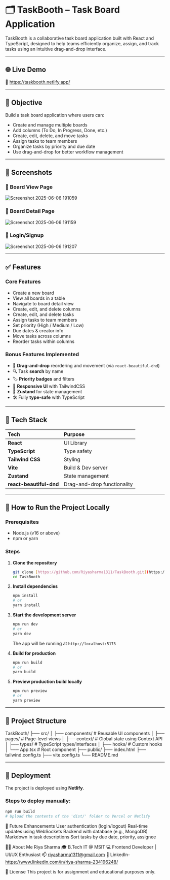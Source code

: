 # 🗂️ TaskBooth – Task Board Application

TaskBooth is a collaborative task board application built with React and TypeScript, designed to help teams efficiently organize, assign, and track tasks using an intuitive drag-and-drop interface.

---

## 🌐 Live Demo

🔗 https://taskbooth.netlify.app/

---

## 🎯 Objective

Build a task board application where users can:

-   Create and manage multiple boards
-   Add columns (To Do, In Progress, Done, etc.)
-   Create, edit, delete, and move tasks
-   Assign tasks to team members
-   Organize tasks by priority and due date
-   Use drag-and-drop for better workflow management

---

## 📸 Screenshots

### 🔹 Board View Page

![Screenshot 2025-06-06 191059](https://github.com/user-attachments/assets/624de135-a8e1-457d-a874-3b40bd422cf9)


### 🔹 Board Detail Page

![Screenshot 2025-06-06 191159](https://github.com/user-attachments/assets/dc1990cf-3757-475e-9a7a-e2096118821a)


### 🔹 Login/Signup

![Screenshot 2025-06-06 191207](https://github.com/user-attachments/assets/4703e1fd-0c80-4998-af90-e988bcb41dbc)

---

## ✅ Features

### Core Features

-   Create a new board
-   View all boards in a table
-   Navigate to board detail view
-   Create, edit, and delete columns
-   Create, edit, and delete tasks
-   Assign tasks to team members
-   Set priority (High / Medium / Low)
-   Due dates & creator info
-   Move tasks across columns
-   Reorder tasks within columns

### Bonus Features Implemented

-   🔁 **Drag-and-drop** reordering and movement (via `react-beautiful-dnd`)
-   🔍 Task **search** by name
-   🏷️ **Priority badges** and filters
-   🌈 **Responsive UI** with TailwindCSS
-   🧠 **Zustand** for state management
-   🛠️ Fully **type-safe** with TypeScript

---

## 🧱 Tech Stack

| Tech | Purpose |
| :----------------------- | :---------------------------------- |
| **React** | UI Library |
| **TypeScript** | Type safety |
| **Tailwind CSS** | Styling |
| **Vite** | Build & Dev server |
| **Zustand** | State management |
| **react-beautiful-dnd** | Drag-and-drop functionality |

---

## 🧪 How to Run the Project Locally

### Prerequisites

-   Node.js (v16 or above)
-   npm or yarn

### Steps

1.  **Clone the repository**

    ```bash
    git clone [https://github.com/Riyasharma1311/TaskBooth.git](https://github.com/Riyasharma1311/TaskBooth.git)
    cd TaskBooth
    ```

2.  **Install dependencies**

    ```bash
    npm install
    # or
    yarn install
    ```

3.  **Start the development server**

    ```bash
    npm run dev
    # or
    yarn dev
    ```

    The app will be running at `http://localhost:5173`

4.  **Build for production**

    ```bash
    npm run build
    # or
    yarn build
    ```

5.  **Preview production build locally**

    ```bash
    npm run preview
    # or
    yarn preview
    ```

---

## 📁 Project Structure
TaskBooth/
├── src/
│ ├── components/       # Reusable UI components
│ ├── pages/            # Page-level views
│ ├── context/          # Global state using Context API
│ ├── types/            # TypeScript types/interfaces
│ ├── hooks/            # Custom hooks
│ └── App.tsx           # Root component
├── public/
├── index.html
├── tailwind.config.ts
├── vite.config.ts
└── README.md

---

## 🚀 Deployment

The project is deployed using **Netlify**.

### Steps to deploy manually:

```bash
npm run build
# Upload the contents of the 'dist/' folder to Vercel or Netlify

```
📌 Future Enhancements
User authentication (login/logout)
Real-time updates using WebSockets
Backend with database (e.g., MongoDB)
Markdown in task descriptions
Sort tasks by due date, priority, assignee

🙋‍♀️ About Me
Riya Sharma
🎓 B.Tech IT @ MSIT
💻 Frontend Developer | UI/UX Enthusiast
📫 riyasharma1311@gmail.com
🔗 LinkedIn- https://www.linkedin.com/in/riya-sharma-234196248/

📜 License
This project is for assignment and educational purposes only.
